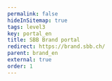 ```yaml
---
permalink: false
hideInSitemap: true
tags: level3
key: portal_en
title: SBB Brand portal
redirect: https://brand.sbb.ch/
parent: brand_en
external: true
order: 1
---
```

